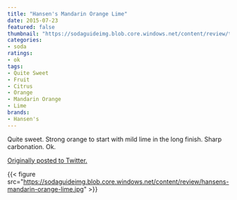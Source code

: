 ```yaml
---
title: "Hansen's Mandarin Orange Lime"
date: 2015-07-23
featured: false
thumbnail: "https://sodaguideimg.blob.core.windows.net/content/review/thumbs/hansens-mandarin-orange-lime.jpg"
categories:
- soda
ratings:
- ok
tags:
- Quite Sweet
- Fruit
- Citrus
- Orange
- Mandarin Orange
- Lime
brands:
- Hansen's
---
```


Quite sweet. Strong orange to start with mild lime in the long finish. Sharp carbonation. Ok.

[Originally posted to Twitter.](https://twitter.com/Cavorter/status/624395085749223424)

{{< figure src="https://sodaguideimg.blob.core.windows.net/content/review/hansens-mandarin-orange-lime.jpg" >}}
